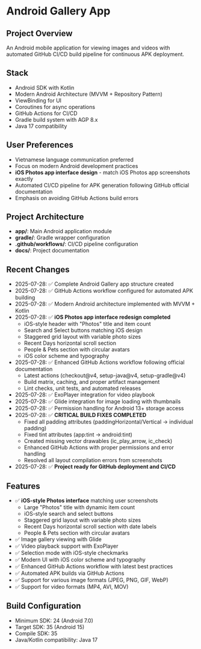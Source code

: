 # Android Gallery App

## Project Overview
An Android mobile application for viewing images and videos with automated GitHub CI/CD build pipeline for continuous APK deployment.

## Stack
- Android SDK with Kotlin
- Modern Android Architecture (MVVM + Repository Pattern)
- ViewBinding for UI
- Coroutines for async operations
- GitHub Actions for CI/CD
- Gradle build system with AGP 8.x
- Java 17 compatibility

## User Preferences
- Vietnamese language communication preferred
- Focus on modern Android development practices
- **iOS Photos app interface design** - match iOS Photos app screenshots exactly
- Automated CI/CD pipeline for APK generation following GitHub official documentation
- Emphasis on avoiding GitHub Actions build errors

## Project Architecture
- **app/**: Main Android application module
- **gradle/**: Gradle wrapper configuration
- **.github/workflows/**: CI/CD pipeline configuration
- **docs/**: Project documentation

## Recent Changes
- 2025-07-28: ✅ Complete Android Gallery app structure created
- 2025-07-28: ✅ GitHub Actions workflow configured for automated APK building
- 2025-07-28: ✅ Modern Android architecture implemented with MVVM + Kotlin
- 2025-07-28: ✅ **iOS Photos app interface redesign completed**
  - iOS-style header with "Photos" title and item count
  - Search and Select buttons matching iOS design
  - Staggered grid layout with variable photo sizes
  - Recent Days horizontal scroll section
  - People & Pets section with circular avatars
  - iOS color scheme and typography
- 2025-07-28: ✅ Enhanced GitHub Actions workflow following official documentation
  - Latest actions (checkout@v4, setup-java@v4, setup-gradle@v4)
  - Build matrix, caching, and proper artifact management
  - Lint checks, unit tests, and automated releases
- 2025-07-28: ✅ ExoPlayer integration for video playbook
- 2025-07-28: ✅ Glide integration for image loading with thumbnails
- 2025-07-28: ✅ Permission handling for Android 13+ storage access
- 2025-07-28: ✅ **CRITICAL BUILD FIXES COMPLETED**
  - Fixed all padding attributes (paddingHorizontal/Vertical → individual padding)
  - Fixed tint attributes (app:tint → android:tint)
  - Created missing vector drawables (ic_play_arrow, ic_check)
  - Enhanced GitHub Actions with proper permissions and error handling
  - Resolved all layout compilation errors from screenshots
- 2025-07-28: ✅ **Project ready for GitHub deployment and CI/CD**

## Features
- ✅ **iOS-style Photos interface** matching user screenshots
  - Large "Photos" title with dynamic item count
  - iOS-style search and select buttons
  - Staggered grid layout with variable photo sizes
  - Recent Days horizontal scroll section with date labels
  - People & Pets section with circular avatars
- ✅ Image gallery viewing with Glide
- ✅ Video playback support with ExoPlayer
- ✅ Selection mode with iOS-style checkmarks
- ✅ Modern UI with iOS color scheme and typography
- ✅ Enhanced GitHub Actions workflow with latest best practices
- ✅ Automated APK builds via GitHub Actions
- ✅ Support for various image formats (JPEG, PNG, GIF, WebP)
- ✅ Support for video formats (MP4, AVI, MOV)

## Build Configuration
- Minimum SDK: 24 (Android 7.0)
- Target SDK: 35 (Android 15)
- Compile SDK: 35
- Java/Kotlin compatibility: Java 17